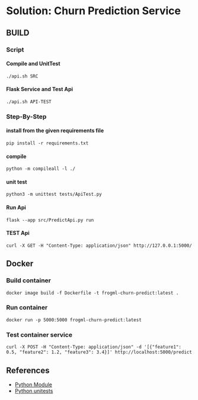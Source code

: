 # Solution: Churn Prediction Service



## BUILD
### Script
#### Compile and UnitTest
`````
./api.sh SRC
`````
#### Flask Service and Test Api
`````
./api.sh API-TEST
`````

### Step-By-Step
#### install from the given requirements file
`````
pip install -r requirements.txt
`````

#### compile
``````````
python -m compileall -l ./
``````````

#### unit test
`````
python3 -m unittest tests/ApiTest.py 
`````

#### Run Api
`````
flask --app src/PredictApi.py run
`````

#### TEST Api
`````
curl -X GET -H "Content-Type: application/json" http://127.0.0.1:5000/     
`````

## Docker
### Build container
`````
docker image build -f Dockerfile -t frogml-churn-predict:latest .
`````
### Run container
`````
docker run -p 5000:5000 frogml-churn-predict:latest
`````
### Test container service
`````
curl -X POST -H "Content-Type: application/json" -d '[{"feature1": 0.5, "feature2": 1.2, "feature3": 3.4}]' http://localhost:5000/predict
`````


## References
- [Python Module](https://docs.python.org/3/py-modindex.html)
- [Python unitests](https://docs.python.org/3/library/unittest.html#module-unittest)
